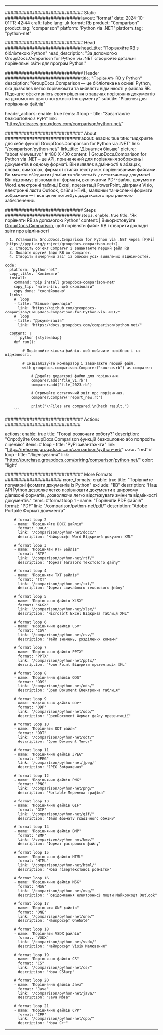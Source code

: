 
---
############################# Static ############################
layout: "format"
date:  2024-10-01T13:42:44
draft: false
lang: uk
format: Rb
product: "Comparison"
product_tag: "comparison"
platform: "Python via .NET"
platform_tag: "python-net"

############################# Head ############################
head_title: "Порівняйте RB з бібліотекою Python"
head_description: "За допомогою GroupDocs.Comparison for Python via .NET створюйте детальні порівняльні звіти для програм Python."

############################# Header ############################
title: "Порівняти RB у Python" 
description: "GroupDocs.Comparison — це бібліотека на основі Python, яка дозволяє легко порівнювати та виявляти відмінності у файлах RB. Підвищте ефективність свого рішення в задачах порівняння документів за допомогою цього потужного інструменту."
subtitle: "Рішення для порівняння файлів" 

header_actions:
  enable: true
  items:
    #  loop
    - title: "Завантажте безкоштовно з PyPi"
      link: "https://releases.groupdocs.com/comparison/python-net/"
      
############################# About ############################
about:
    enable: true
    title: "Відкрийте для себе функції GroupDocs.Comparison for Python via .NET"
    link: "/comparison/python-net/"
    link_title: "Дізнатися більше"
    picture: "about_viewer.svg" # 480 X 400
    content: |
       GroupDocs.Comparison for Python via .NET – це API, призначений для порівняння зображень і документів в одному форматі. Він виявляє відмінності в абзацах, словах, символах, формах і стилях тексту між порівнюваними файлами. Ви можете об’єднати ці зміни та зберегти їх у остаточному документі. Він підтримує різноманітні формати, включаючи PDF-файли, документи Word, електронні таблиці Excel, презентації PowerPoint, діаграми Visio, електронні листи Outlook, файли HTML, малюнки та численні формати зображень — і все це не потребує додаткового програмного забезпечення.

############################# Steps ############################
steps:
    enable: true
    title: "Як порівняти RB за допомогою Python"
    content: |
      Використовуйте [GroupDocs.Comparison](https://products.groupdocs.com/comparison/python-net/), щоб порівняти файли RB і створити докладні звіти про відмінності.
      
      1. Установіть GroupDocs.Comparison for Python via .NET через [PyPi](https://pypi.org/project/groupdocs-comparison-net/).
      2. Створіть об’єкт Comparer і завантажте перший файл RB.
      3. Додайте другий файл RB до Comparer.
      4. Створіть вичерпний звіт із описом усіх виявлених відмінностей.
   
    code:
      platform: "python-net"
      copy_title: "Копіювати"
      install:
        command: "pip install groupdocs-comparison-net"
        copy_tip: "натисніть, щоб скопіювати"
        copy_done: "скопійовано"
      links:
        #  loop
        - title: "Більше прикладів"
          link: "https://github.com/groupdocs-comparison/GroupDocs.Comparison-for-Python-via-.NET/"
        #  loop
        - title: "Документація"
          link: "https://docs.groupdocs.com/comparison/python-net/"
          
      content: |
        ```python {style=abap}
        def run():

            # Порівняйте кілька файлів, щоб побачити подібності та відмінності.

            # Ініціалізуйте компаратор і завантажте перший файл.
            with groupdocs.comparison.Comparer("source.rb") as comparer:

                # Додайте додаткові файли для порівняння.
                comparer.add('file_v1.rb')
                comparer.add('file_2023.rb')

                # Отримайте остаточний звіт про порівняння.
                comparer.compare('report_new.rb')

                print("\nFiles are compared.\nCheck result.")
        ```            

############################# Actions ############################

actions:
  enable: true
  title: "Готові розпочати роботу?"
  description: "Спробуйте GroupDocs.Comparison функцій безкоштовно або попросіть ліцензію"
  items:
    #  loop
    - title: "PyPi завантажити"
      link: "https://releases.groupdocs.com/comparison/python-net/"
      color: "red"
        #  loop
    - title: "Ліцензування"
      link: "https://purchase.groupdocs.com/pricing/comparison/python-net/"
      color: "light"


############################# More Formats #####################
more_formats:
    enable: true
    title: "Порівняйте популярні формати документів із Python"
    exclude: "RB"
    description: "Наш API Python дозволяє легко порівнювати документи в широкому діапазоні форматів, дозволяючи легко відстежувати зміни та відмінності документів."
    items: 
        # format loop 1
        - name: "Порівняти PDF файлів"
          format: "PDF"
          link: "/comparison/python-net/pdf/"
          description: "Adobe Portable Формат документа"

        # format loop 2
        - name: "Порівняйте DOCX файлів"
          format: "DOCX"
          link: "/comparison/python-net/docx/"
          description: "Майкрософт Word Відкритий документ XML"

        # format loop 3
        - name: "Порівняти RTF файлів"
          format: "RTF"
          link: "/comparison/python-net/rtf/"
          description: "Формат багатого текстового файлу"

        # format loop 4
        - name: "Порівняти TXT файлів"
          format: "TXT"
          link: "/comparison/python-net/txt/"
          description: "Формат звичайного текстового файлу"

        # format loop 5
        - name: "Порівняння файлів XLSX"
          format: "XLSX"
          link: "/comparison/python-net/xlsx/"
          description: "Microsoft Excel Відкрита таблиця XML"

        # format loop 6
        - name: "Порівняння файлів CSV"
          format: "CSV"
          link: "/comparison/python-net/csv/"
          description: "Файл значень, розділених комами"

        # format loop 7
        - name: "Порівняння файлів PPTX"
          format: "PPTX"
          link: "/comparison/python-net/pptx/"
          description: "PowerPoint Відкрита презентація XML"

        # format loop 8
        - name: "Порівняння файлів ODS"
          format: "ODS"
          link: "/comparison/python-net/ods/"
          description: "Open Document Електронна таблиця"

        # format loop 9
        - name: "Порівняння файлів ODP"
          format: "ODP"
          link: "/comparison/python-net/odp/"
          description: "OpenDocument Формат файлу презентації"

        # format loop 10
        - name: "Порівняти ODT файли"
          format: "ODT"
          link: "/comparison/python-net/odt/"
          description: "Open Document Текст"

        # format loop 11
        - name: "Порівняння файлів JPEG"
          format: "JPEG"
          link: "/comparison/python-net/jpeg/"
          description: "JPEG Зображення"

        # format loop 12
        - name: "Порівняння файлів PNG"
          format: "PNG"
          link: "/comparison/python-net/png/"
          description: "Portable Мережева графіка"

        # format loop 13
        - name: "Порівняння файлів GIF"
          format: "GIF"
          link: "/comparison/python-net/gif/"
          description: "Файл формату графічного обміну"

        # format loop 14
        - name: "Порівняння файлів BMP"
          format: "BMP"
          link: "/comparison/python-net/bmp/"
          description: "Формат растрового файлу"

        # format loop 15
        - name: "Порівняння файлів HTML"
          format: "HTML"
          link: "/comparison/python-net/html/"
          description: "Мова гіпертекстової розмітки"

        # format loop 16
        - name: "Порівняння файлів MSG"
          format: "MSG"
          link: "/comparison/python-net/msg/"
          description: "Повідомлення електронної пошти Майкрософт Outlook"

        # format loop 17
        - name: "Порівняти ONE файлів"
          format: "ONE"
          link: "/comparison/python-net/one/"
          description: "Майкрософт OneNote"

        # format loop 18
        - name: "Порівняти VSDX файлів"
          format: "VSDX"
          link: "/comparison/python-net/vsdx/"
          description: "Майкрософт Visio Малювання"

        # format loop 19
        - name: "Порівняння файлів CS"
          format: "CS"
          link: "/comparison/python-net/cs/"
          description: "Мова CSharp"

        # format loop 20
        - name: "Порівняння файлів Java"
          format: "Java"
          link: "/comparison/python-net/java/"
          description: "Java Мова"
          
        # format loop 21
        - name: "Порівняння файлів CPP"
          format: "CPP"
          link: "/comparison/python-net/cpp/"
          description: "Мова C++"
---